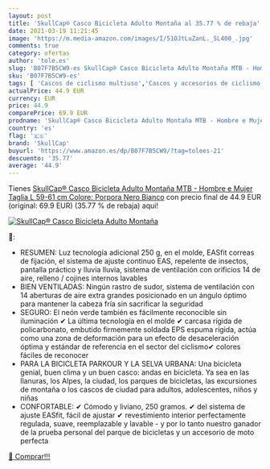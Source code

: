```yaml
---
layout: post
title: 'SkullCap® Casco Bicicleta Adulto Montaña al 35.77 % de rebaja'
date: 2021-03-19 11:21:45
image: 'https://m.media-amazon.com/images/I/51OJtLuZanL._SL400_.jpg'
comments: true
category: ofertas
author: 'tole.es'
slug: 'B07F7B5CW9-es SkullCap® Casco Bicicleta Adulto Montaña MTB - Hombre e...'
sku: 'B07F7B5CW9-es'
tags: [ 'Cascos de ciclismo multiuso','Cascos y accesorios de ciclismo','Ciclismo','Deportes y aire libre','bicicleta','skullcap', ]
actualPrice: 44.9 EUR
currency: EUR
price: 44.9
comparePrice: 69.9 EUR
prodname: 'SkullCap® Casco Bicicleta Adulto Montaña MTB - Hombre e Mujer  Taglia L  59-61 cm   Colore: Porpora Nero Bianco'
country: 'es'
flag: '🇪🇸'
brand: 'SkullCap'
buyurl: 'https://www.amazon.es/dp/B07F7B5CW9/?tag=tolees-21'
descuento: '35.77'
average: '44.9'
---
```


Tienes [SkullCap® Casco Bicicleta Adulto Montaña MTB - Hombre e Mujer  Taglia L  59-61 cm   Colore: Porpora Nero Bianco](https://www.amazon.es/dp/B07F7B5CW9/?tag=tolees-21) con precio final de  44.9 EUR (original: 69.9 EUR) (35.77 %  de rebaja) aqui!

[![SkullCap® Casco Bicicleta Adulto Montaña](https://m.media-amazon.com/images/I/51OJtLuZanL._SL400_.jpg)](https://www.amazon.es/dp/B07F7B5CW9/?tag=tolees-21)

🔎:

- RESUMEN: Luz tecnología adicional 250 g, en el molde, EASfit correas de fijación, el sistema de ajuste continuo EAS, repelente de insectos, pantalla práctico y lluvia lluvia, sistema de ventilación con orificios 14 de aire, relleno / cojines internos lavables
- BIEN VENTILADAS: Ningún rastro de sudor, sistema de ventilación con 14 aberturas de aire extra grandes posicionado en un ángulo óptimo para mantener la cabeza fría sin sacrificar la seguridad
- SEGURO: El neón verde también es fácilmente reconocible sin iluminación ✔ La última tecnología en el molde ✔ carcasa rígida de policarbonato, embutido firmemente soldada EPS espuma rígida, actúa como una zona de deformación para un efecto de desaceleración óptima y estándar de referencia en el sector del ciclismo✔ colores fáciles de reconocer
- PARA LA BICICLETA PARKOUR Y LA SELVA URBANA: Una bicicleta genial, buen clima y un buen casco: andas en bicicleta. Ya sea en las llanuras, los Alpes, la ciudad, los parques de bicicletas, las excursiones de montaña o los cascos de ciudad para adultos, adolescentes, niños y niñas
- CONFORTABLE: ✔ Cómodo y liviano, 250 gramos. ✔ del sistema de ajuste EASfit, fácil de ajustar ✔ revestimiento interior perfectamente regulada, suave, reemplazable y lavable - y por lo tanto nuestro ganador de la prueba personal del parque de bicicletas y un accesorio de moto perfecta

[🛒 Comprar!!!](https://www.amazon.es/dp/B07F7B5CW9/?tag=tolees-21)
